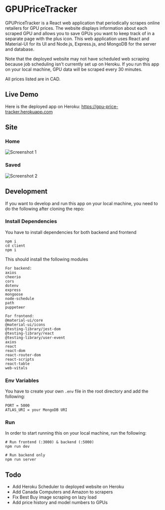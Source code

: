 # GPUPriceTracker

GPUPriceTracker is a React web application that periodically scrapes online retailers for GPU prices.
The website displays information about each scraped GPU and allows you to save GPUs you want to keep 
track of in a separate page with the plus icon. This web application uses React and Material-UI for its 
UI and Node.js, Express.js, and MongoDB for the server and database.

Note that the deployed website may not have scheduled web scraping because job scheduling isn't currently set up on Heroku.
If you run this app on your local machine, GPU data will be scraped every 30 minutes.

All prices listed are in CAD.



## Live Demo

Here is the deployed app on Heroku: https://gpu-price-tracker.herokuapp.com



## Site

### Home
![Screenshot 1](https://i.imgur.com/K8ny9F4.png)

### Saved
![Screenshot 2](https://i.imgur.com/Gy9k1MH.png)





## Development

If you want to develop and run this app on your local machine, you need to do the following after cloning the repo:



### Install Dependencies

You have to install dependencies for both backend and frontend
```
npm i
cd client
npm i
````

This should install the following modules

```
For backend:
axios
cheerio
cors
dotenv
express
mongoose
node-schedule
path
puppeteer

For frontend:
@material-ui/core
@material-ui/icons
@testing-library/jest-dom
@testing-library/react
@testing-library/user-event
axios
react
react-dom
react-router-dom
react-scripts
react-table
web-vitals
```


### Env Variables
You have to create your own `.env` file in the root directory and add the following:

```
PORT = 5000
ATLAS_URI = your MongoDB URI
```



### Run
In order to start running this on your local machine, run the following:
```
# Run frontend (:3000) & backend (:5000)
npm run dev

# Run backend only
npm run server
```

## Todo
- Add Heroku Scheduler to deployed website on Heroku
- Add Canada Computers and Amazon to scrapers 
- Fix Best Buy image scraping on lazy load
- Add price history and model numbers to GPUs

